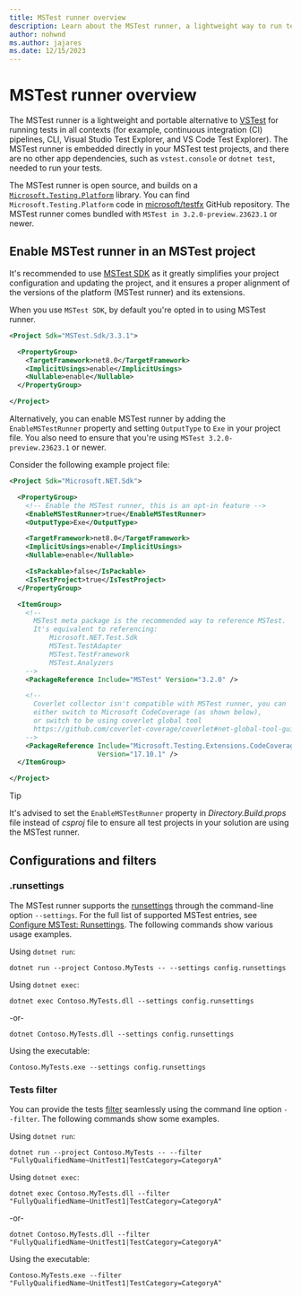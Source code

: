 ```yaml
---
title: MSTest runner overview
description: Learn about the MSTest runner, a lightweight way to run tests without depending on the .NET SDK.
author: nohwnd
ms.author: jajares
ms.date: 12/15/2023
---
```


# MSTest runner overview

The MSTest runner is a lightweight and portable alternative to [VSTest](https://github.com/microsoft/vstest) for running tests in all contexts (for example, continuous integration (CI) pipelines, CLI, Visual Studio Test Explorer, and VS Code Test Explorer). The MSTest runner is embedded directly in your MSTest test projects, and there are no other app dependencies, such as `vstest.console` or `dotnet test`, needed to run your tests.

The MSTest runner is open source, and builds on a [`Microsoft.Testing.Platform`](./unit-testing-platform-intro.md) library. You can find `Microsoft.Testing.Platform` code in [microsoft/testfx](https://github.com/microsoft/testfx/tree/main/src/Platform/Microsoft.Testing.Platform) GitHub repository. The MSTest runner comes bundled with `MSTest in 3.2.0-preview.23623.1` or newer.

## Enable MSTest runner in an MSTest project

It's recommended to use [MSTest SDK](./unit-testing-mstest-sdk.md) as it greatly simplifies your project configuration and updating the project, and it ensures a proper alignment of the versions of the platform (MSTest runner) and its extensions.

When you use `MSTest SDK`, by default you're opted in to using MSTest runner.

```xml
<Project Sdk="MSTest.Sdk/3.3.1">

  <PropertyGroup>
    <TargetFramework>net8.0</TargetFramework>
    <ImplicitUsings>enable</ImplicitUsings>
    <Nullable>enable</Nullable>
  </PropertyGroup>

</Project>
```

Alternatively, you can enable MSTest runner by adding the `EnableMSTestRunner` property and setting `OutputType` to `Exe` in your project file. You also need to ensure that you're using `MSTest 3.2.0-preview.23623.1` or newer.

Consider the following example project file:

```xml
<Project Sdk="Microsoft.NET.Sdk">

  <PropertyGroup>
    <!-- Enable the MSTest runner, this is an opt-in feature -->
    <EnableMSTestRunner>true</EnableMSTestRunner>
    <OutputType>Exe</OutputType>

    <TargetFramework>net8.0</TargetFramework>
    <ImplicitUsings>enable</ImplicitUsings>
    <Nullable>enable</Nullable>

    <IsPackable>false</IsPackable>
    <IsTestProject>true</IsTestProject>
  </PropertyGroup>

  <ItemGroup>
    <!--
      MSTest meta package is the recommended way to reference MSTest.
      It's equivalent to referencing:
          Microsoft.NET.Test.Sdk
          MSTest.TestAdapter
          MSTest.TestFramework
          MSTest.Analyzers
    -->
    <PackageReference Include="MSTest" Version="3.2.0" />

    <!--
      Coverlet collector isn't compatible with MSTest runner, you can
      either switch to Microsoft CodeCoverage (as shown below),
      or switch to be using coverlet global tool
      https://github.com/coverlet-coverage/coverlet#net-global-tool-guide-suffers-from-possible-known-issue
    -->
    <PackageReference Include="Microsoft.Testing.Extensions.CodeCoverage"
                      Version="17.10.1" />
  </ItemGroup>

</Project>
```

> [!TIP]
> It's advised to set the `EnableMSTestRunner` property in *Directory.Build.props* file instead of *csproj* file to ensure all test projects in your solution are using the MSTest runner.

## Configurations and filters

### .runsettings

The MSTest runner supports the [runsettings](unit-testing-platform-extensions-vstest-bridge.md#runsettings-support) through the command-line option `--settings`. For the full list of supported MSTest entries, see [Configure MSTest: Runsettings](./unit-testing-mstest-configure.md#runsettings). The following commands show various usage examples.

Using `dotnet run`:

```dotnetcli
dotnet run --project Contoso.MyTests -- --settings config.runsettings
```

Using `dotnet exec`:

```dotnetcli
dotnet exec Contoso.MyTests.dll --settings config.runsettings
```

-or-

```dotnetcli
dotnet Contoso.MyTests.dll --settings config.runsettings
```

Using the executable:

```dotnetcli
Contoso.MyTests.exe --settings config.runsettings
```

### Tests filter

You can provide the tests [filter](selective-unit-tests.md?pivots=mstest#mstest-examples) seamlessly using the command line option `--filter`. The following commands show some examples.

Using `dotnet run`:

```dotnetcli
dotnet run --project Contoso.MyTests -- --filter "FullyQualifiedName~UnitTest1|TestCategory=CategoryA"
```

Using `dotnet exec`:

```dotnetcli
dotnet exec Contoso.MyTests.dll --filter "FullyQualifiedName~UnitTest1|TestCategory=CategoryA"
```

-or-

```dotnetcli
dotnet Contoso.MyTests.dll --filter "FullyQualifiedName~UnitTest1|TestCategory=CategoryA"
```

Using the executable:

```dotnetcli
Contoso.MyTests.exe --filter "FullyQualifiedName~UnitTest1|TestCategory=CategoryA"
```
